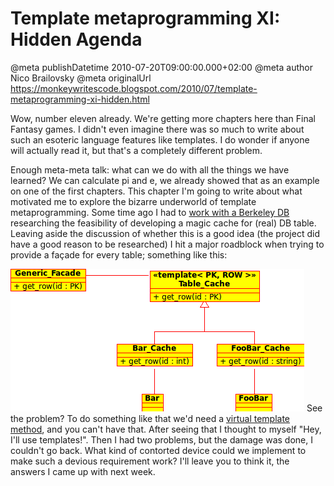 # Template metaprogramming XI: Hidden Agenda

@meta publishDatetime 2010-07-20T09:00:00.000+02:00
@meta author Nico Brailovsky
@meta originalUrl https://monkeywritescode.blogspot.com/2010/07/template-metaprogramming-xi-hidden.html

Wow, number eleven already. We're getting more chapters here than Final Fantasy games. I didn't even imagine there was so much to write about such an esoteric language features like templates. I do wonder if anyone will actually read it, but that's a completely different problem.

Enough meta-meta talk: what can we do with all the things we have learned? We can calculate pi and e, we already showed that as an example on one of the first chapters. This chapter I'm going to write about what motivated me to explore the bizarre underworld of template metaprogramming. Some time ago I had to [work with a Berkeley DB](/search?q=Berkeley) researching the feasibility of developing a magic cache for (real) DB table. Leaving aside the discussion of whether this is a good idea (the project did have a good reason to be researched) I hit a major roadblock when trying to provide a façade for every table; something like this:

![](/blog_img/virtualtemplate.png)
See the problem? To do something like that we'd need a [virtual template method](/blog_md/2009/0803_CMagiccallbackssolved.md), and you can't have that. After seeing that I thought to myself "Hey, I'll use templates!". Then I had two problems, but the damage was done, I couldn't go back. What kind of contorted device could we implement to make such a devious requirement work? I'll leave you to think it, the answers I came up with next week.


